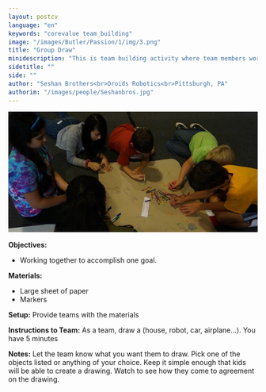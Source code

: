 ```yaml
---
layout: postcv
language: "en"
keywords: "corevalue team_building"
image: "/images/Butler/Passion/1/img/3.png"
title: "Group Draw"
minidescription: "This is team building activity where team members work together to draw an image"
sidetitle: ""
side: ""
author: "Seshan Brothers<br>Droids Robotics<br>Pittsburgh, PA"
authorim: "/images/people/Seshanbros.jpg"
---
```



<img src="/images/CoreValues/GroupDraw.jpg" style="max-width: 100%">

<b>Objectives:</b>
- Working together to accomplish one goal.

<b>Materials:</b>
- Large sheet of paper 
- Markers

<b>Setup:</b>
Provide teams with the materials

<b>Instructions to Team:</b>
As a team, draw a (house, robot, car, airplane...). You have 5 minutes

<b>Notes:</b>
Let the team know what you want them to draw. Pick one of the objects listed or anything of your choice. Keep it simple enough that kids will be able to create a drawing. Watch to see how they come to agreement on the drawing.




